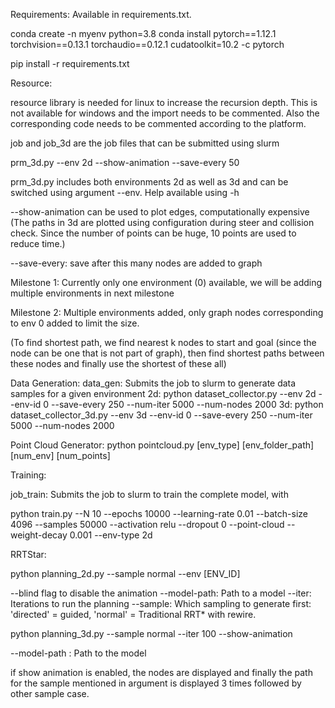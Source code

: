 Requirements:
Available in requirements.txt.

conda create -n myenv python=3.8
conda install pytorch==1.12.1 torchvision==0.13.1 torchaudio==0.12.1 cudatoolkit=10.2 -c pytorch

pip install -r requirements.txt


Resource:

resource library is needed for linux to increase the recursion depth. This is not available for windows and the import needs to be commented. Also the corresponding code needs to be commented according to the platform.

job and job_3d are the job files that can be submitted using slurm

prm_3d.py --env 2d --show-animation --save-every 50

prm_3d.py includes both environments 2d as well as 3d and can be switched using argument --env. Help available using -h

--show-animation can be used to plot edges, computationally expensive
(The paths in 3d are plotted using configuration during steer and collision check. Since the number of points can be huge, 10 points are used to reduce time.)

--save-every: save after this many nodes are added to graph

Milestone 1:
Currently only one environment (0) available, we will be adding multiple environments in next milestone

Milestone 2:
Multiple environments added, only graph nodes corresponding to env 0 added to limit the size.


(To find shortest path, we find nearest k nodes to start and goal (since the node can be one that is not part of graph), then find shortest paths between these nodes and finally use the shortest of these all)

Data Generation:
data_gen: Submits the job to slurm to generate data samples for a given environment
2d: python dataset_collector.py --env 2d --env-id 0 --save-every 250 --num-iter 5000 --num-nodes 2000
3d: python dataset_collector_3d.py --env 3d --env-id 0 --save-every 250 --num-iter 5000 --num-nodes 2000

Point Cloud Generator:
python pointcloud.py [env_type] [env_folder_path] [num_env] [num_points]


Training: 

job_train: Submits the job to slurm to train the complete model, with 


python train.py --N 10 --epochs 10000  --learning-rate 0.01 --batch-size 4096 --samples 50000 --activation relu --dropout 0 --point-cloud --weight-decay 0.001 --env-type 2d


RRTStar:

python planning_2d.py --sample normal --env [ENV_ID] 

--blind flag to disable the animation
--model-path: Path to a model
--iter: Iterations to run the planning
--sample: Which sampling to generate first: 'directed' = guided, 'normal' = Traditional RRT* with rewire.


python planning_3d.py --sample normal --iter 100 --show-animation 

--model-path : Path to the model

if show animation is enabled, the nodes are displayed and finally the path for the sample mentioned in argument is displayed 3 times followed by other sample case.

